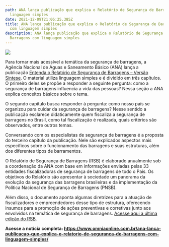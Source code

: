 ```yaml
---
path: ANA lança publicação que explica o Relatório de Segurança de Barragens com
  linguagem simples
date: 2021-12-09T21:06:25.385Z
title: ANA lança publicação que explica o Relatório de Segurança de Barragens
  com linguagem simples
description: ANA lança publicação que explica o Relatório de Segurança de
  Barragens com linguagem simples
---
```

<!--StartFragment-->

![](https://www.omniaonline.com.br/wp-content/uploads/2021/12/Site-3-57.png)

Para tornar mais acessível a temática da segurança de barragens, a Agência Nacional de Águas e Saneamento Básico (ANA) lança a publicação [Entenda o Relatório de Segurança de Barragens – Versão Síntese](https://www.snisb.gov.br/relatorio-anual-de-seguranca-de-barragem/2020_RSB/cartilha-sintese-barragens.pdf). O material utiliza linguagem simples e é dividido em três capítulos. O primeiro deles se propõe a responder a seguinte pergunta: como a segurança de barragens influencia a vida das pessoas? Nessa seção a ANA explica conceitos básicos sobre o tema.

O segundo capítulo busca responder à pergunta: como nosso país se organizou para cuidar da segurança de barragens? Nesse sentido a publicação esclarece didaticamente quem fiscaliza a segurança de barragens no Brasil, como tal fiscalização é realizada, quais critérios são observados, entre outros temas.

Conversando com os especialistas de segurança de barragens é a proposta do terceiro capítulo da publicação. Nele são explicados aspectos mais específicos sobre o funcionamento das barragens e suas estruturas, além dos diferentes tipos de barramentos.

O Relatório de Segurança de Barragens (RSB) é elaborado anualmente sob a coordenação da ANA com base em informações enviadas pelas 33 entidades fiscalizadoras de segurança de barragens de todo o País. Os objetivos do Relatório são apresentar à sociedade um panorama da evolução da segurança das barragens brasileiras e da implementação da Política Nacional de Segurança de Barragens (PNSB).

Além disso, o documento aponta algumas diretrizes para a atuação de fiscalizadores e empreendedores desse tipo de estrutura, oferecendo insumos para a promoção de ações preventivas e corretivas junto aos envolvidos na temática de segurança de barragens. [Acesse aqui a última edição do RSB](https://www.snisb.gov.br/relatorio-anual-de-seguranca-de-barragem/2020/rsb-2020.pdf).

**Acesse a notícia completa: https://www.omniaonline.com.br/ana-lanca-publicacao-que-explica-o-relatorio-de-seguranca-de-barragens-com-linguagem-simples/**

<!--EndFragment-->